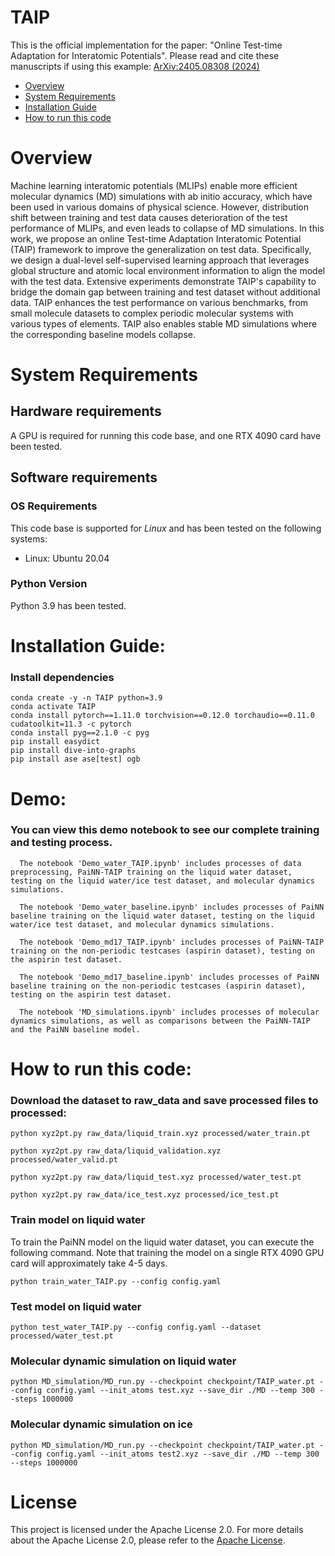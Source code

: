 # TAIP


This is the official implementation for the paper: "Online Test-time Adaptation for Interatomic Potentials". Please read and cite these manuscripts if using this example:
[ArXiv:2405.08308 (2024)](https://arxiv.org/abs/2405.08308)


- [Overview](#overview)
- [System Requirements](#system-requirements)
- [Installation Guide](#installation-guide)
- [How to run this code](#how-to-run-this-code)

# Overview
Machine learning interatomic potentials (MLIPs) enable more efficient molecular dynamics (MD) simulations with ab initio accuracy, which have been used in various domains of physical science. However, distribution shift between training and test data causes deterioration of the test performance of MLIPs, and even leads to collapse of MD simulations. In this work, we propose an online Test-time Adaptation Interatomic Potential (TAIP) framework to improve the generalization on test data. Specifically, we design a dual-level self-supervised learning approach that leverages global structure and atomic local environment information to align the model with the test data. Extensive experiments demonstrate TAIP's capability to bridge the domain gap between training and test dataset without additional data. TAIP enhances the test performance on various benchmarks, from small molecule datasets to complex periodic molecular systems with various types of elements. TAIP also enables stable MD simulations where the corresponding baseline models collapse.


# System Requirements
## Hardware requirements

A GPU is required for running this code base, and one RTX 4090 card have been tested.

## Software requirements
### OS Requirements
This code base is supported for *Linux* and has been tested on the following systems:
+ Linux: Ubuntu 20.04

### Python Version

Python 3.9 has been tested.

# Installation Guide:

### Install dependencies

```shell
conda create -y -n TAIP python=3.9
conda activate TAIP
conda install pytorch==1.11.0 torchvision==0.12.0 torchaudio==0.11.0 cudatoolkit=11.3 -c pytorch
conda install pyg==2.1.0 -c pyg
pip install easydict
pip install dive-into-graphs
pip install ase ase[test] ogb
```


# Demo:

### You can view this demo notebook to see our complete training and testing process.

```
  The notebook 'Demo_water_TAIP.ipynb' includes processes of data preprocessing, PaiNN-TAIP training on the liquid water dataset, testing on the liquid water/ice test dataset, and molecular dynamics simulations.
  
  The notebook 'Demo_water_baseline.ipynb' includes processes of PaiNN baseline training on the liquid water dataset, testing on the liquid water/ice test dataset, and molecular dynamics simulations. 
  
  The notebook 'Demo_md17_TAIP.ipynb' includes processes of PaiNN-TAIP training on the non-periodic testcases (aspirin dataset), testing on the aspirin test dataset. 
  
  The notebook 'Demo_md17_baseline.ipynb' includes processes of PaiNN baseline training on the non-periodic testcases (aspirin dataset), testing on the aspirin test dataset. 
  
  The notebook 'MD_simulations.ipynb' includes processes of molecular dynamics simulations, as well as comparisons between the PaiNN-TAIP and the PaiNN baseline model. 
```


# How to run this code:


### Download the dataset to raw_data and save processed files to processed:

```
python xyz2pt.py raw_data/liquid_train.xyz processed/water_train.pt

python xyz2pt.py raw_data/liquid_validation.xyz processed/water_valid.pt

python xyz2pt.py raw_data/liquid_test.xyz processed/water_test.pt

python xyz2pt.py raw_data/ice_test.xyz processed/ice_test.pt
```

### Train model on liquid water

To train the PaiNN model on the liquid water dataset, you can execute the following command. Note that training the model on a single RTX 4090 GPU card will approximately take 4-5 days.

```
python train_water_TAIP.py --config config.yaml
```

### Test model on liquid water

```
python test_water_TAIP.py --config config.yaml --dataset processed/water_test.pt
```

### Molecular dynamic simulation on liquid water


```
python MD_simulation/MD_run.py --checkpoint checkpoint/TAIP_water.pt --config config.yaml --init_atoms test.xyz --save_dir ./MD --temp 300 --steps 1000000
```

### Molecular dynamic simulation on ice


```
python MD_simulation/MD_run.py --checkpoint checkpoint/TAIP_water.pt --config config.yaml --init_atoms test2.xyz --save_dir ./MD --temp 300 --steps 1000000
```

# License
This project is licensed under the Apache License 2.0. For more details about the Apache License 2.0, please refer to the [Apache License](http://www.apache.org/licenses/LICENSE-2.0).